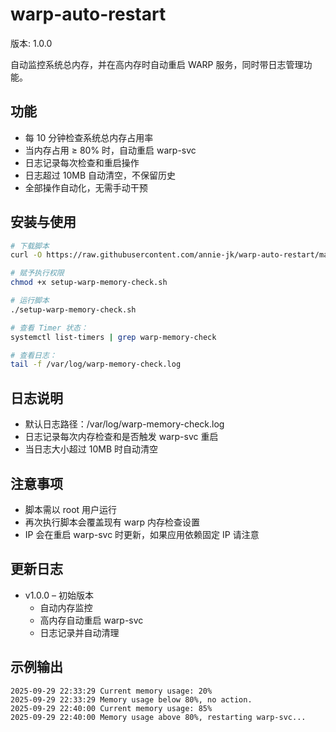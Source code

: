 warp-auto-restart
=================

版本: 1.0.0

自动监控系统总内存，并在高内存时自动重启 WARP 服务，同时带日志管理功能。

功能
----

- 每 10 分钟检查系统总内存占用率
- 当内存占用 ≥ 80% 时，自动重启 warp-svc
- 日志记录每次检查和重启操作
- 日志超过 10MB 自动清空，不保留历史
- 全部操作自动化，无需手动干预

安装与使用
-----------

```bash
# 下载脚本
curl -O https://raw.githubusercontent.com/annie-jk/warp-auto-restart/main/setup-warp-memory-check.sh

# 赋予执行权限
chmod +x setup-warp-memory-check.sh

# 运行脚本
./setup-warp-memory-check.sh

# 查看 Timer 状态：
systemctl list-timers | grep warp-memory-check

# 查看日志：
tail -f /var/log/warp-memory-check.log
```
日志说明
--------

- 默认日志路径：/var/log/warp-memory-check.log
- 日志记录每次内存检查和是否触发 warp-svc 重启
- 当日志大小超过 10MB 时自动清空

注意事项
--------

- 脚本需以 root 用户运行
- 再次执行脚本会覆盖现有 warp 内存检查设置
- IP 会在重启 warp-svc 时更新，如果应用依赖固定 IP 请注意

更新日志
--------

- v1.0.0 – 初始版本
  - 自动内存监控
  - 高内存自动重启 warp-svc
  - 日志记录并自动清理

示例输出
--------
```text
2025-09-29 22:33:29 Current memory usage: 20%
2025-09-29 22:33:29 Memory usage below 80%, no action.
2025-09-29 22:40:00 Current memory usage: 85%
2025-09-29 22:40:00 Memory usage above 80%, restarting warp-svc...
```
